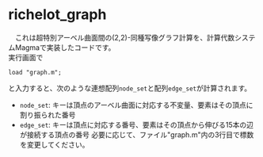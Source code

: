 # richelot_graph

　これは超特別アーベル曲面間の(2,2)-同種写像グラフ計算を、計算代数システムMagmaで実装したコードです。<br>
実行画面で
```
load "graph.m";
```
と入力すると、次のような連想配列`node_set`と配列`edge_set`が計算されます。
- `node_set`: キーは頂点のアーベル曲面に対応する不変量、要素はその頂点に割り振られた番号
- `edge_set`: キーは頂点に対応する番号、要素はその頂点から伸びる15本の辺が接続する頂点の番号
必要に応じて、ファイル"graph.m"内の3行目で標数を変更してください。
